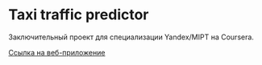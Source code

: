 # Taxi traffic predictor

Заключительный проект для специализации Yandex/MIPT на Coursera.

[Ссылка на веб-приложение](https://sheltered-reaches-65434.herokuapp.com)
